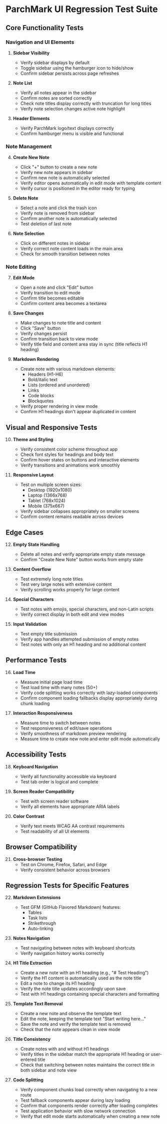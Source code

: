 # ParchMark UI Regression Test Suite

## Core Functionality Tests

### Navigation and UI Elements

1. **Sidebar Visibility**
   - Verify sidebar displays by default
   - Toggle sidebar using the hamburger icon to hide/show
   - Confirm sidebar persists across page refreshes

2. **Note List**
   - Verify all notes appear in the sidebar
   - Confirm notes are sorted correctly
   - Check note titles display correctly with truncation for long titles
   - Verify note selection changes active note highlight

3. **Header Elements**
   - Verify ParchMark logo/text displays correctly
   - Confirm hamburger menu is visible and functional

### Note Management

4. **Create New Note**
   - Click "+" button to create a new note
   - Verify new note appears in sidebar
   - Confirm new note is automatically selected
   - Verify editor opens automatically in edit mode with template content
   - Verify cursor is positioned in the editor ready for typing

5. **Delete Note**
   - Select a note and click the trash icon
   - Verify note is removed from sidebar
   - Confirm another note is automatically selected
   - Test deletion of last note

6. **Note Selection**
   - Click on different notes in sidebar
   - Verify correct note content loads in the main area
   - Check for smooth transition between notes

### Note Editing

7. **Edit Mode**
   - Open a note and click "Edit" button
   - Verify transition to edit mode
   - Confirm title becomes editable
   - Confirm content area becomes a textarea

8. **Save Changes**
   - Make changes to note title and content
   - Click "Save" button
   - Verify changes persist
   - Confirm transition back to view mode
   - Verify title field and content area stay in sync (title reflects H1 heading)

9. **Markdown Rendering**
   - Create note with various markdown elements:
     - Headers (H1-H6)
     - Bold/italic text
     - Lists (ordered and unordered)
     - Links
     - Code blocks
     - Blockquotes
   - Verify proper rendering in view mode
   - Confirm H1 headings don't appear duplicated in content

## Visual and Responsive Tests

10. **Theme and Styling**
    - Verify consistent color scheme throughout app
    - Check font styles for headings and body text
    - Confirm hover states on buttons and interactive elements
    - Verify transitions and animations work smoothly

11. **Responsive Layout**
    - Test on multiple screen sizes:
      - Desktop (1920x1080)
      - Laptop (1366x768)
      - Tablet (768x1024)
      - Mobile (375x667)
    - Verify sidebar collapses appropriately on smaller screens
    - Confirm content remains readable across devices

## Edge Cases

12. **Empty State Handling**
    - Delete all notes and verify appropriate empty state message
    - Confirm "Create New Note" button works from empty state

13. **Content Overflow**
    - Test extremely long note titles
    - Test very large notes with extensive content
    - Verify scrolling works properly for large content

14. **Special Characters**
    - Test notes with emojis, special characters, and non-Latin scripts
    - Verify correct display in both edit and view modes

15. **Input Validation**
    - Test empty title submission
    - Verify app handles attempted submission of empty notes
    - Test notes with only an H1 heading and no additional content

## Performance Tests

16. **Load Time**
    - Measure initial page load time
    - Test load time with many notes (50+)
    - Verify code splitting works correctly with lazy-loaded components
    - Confirm component loading fallbacks display appropriately during chunk loading

17. **Interaction Responsiveness**
    - Measure time to switch between notes
    - Test responsiveness of edit/save operations
    - Verify smoothness of markdown preview rendering
    - Measure time to create new note and enter edit mode automatically

## Accessibility Tests

18. **Keyboard Navigation**
    - Verify all functionality accessible via keyboard
    - Test tab order is logical and complete

19. **Screen Reader Compatibility**
    - Test with screen reader software
    - Verify all elements have appropriate ARIA labels

20. **Color Contrast**
    - Verify text meets WCAG AA contrast requirements
    - Test readability of all UI elements

## Browser Compatibility

21. **Cross-browser Testing**
    - Test on Chrome, Firefox, Safari, and Edge
    - Verify consistent behavior across browsers

## Regression Tests for Specific Features

22. **Markdown Extensions**
    - Test GFM (GitHub Flavored Markdown) features:
      - Tables
      - Task lists
      - Strikethrough
      - Auto-linking

23. **Notes Navigation**
    - Test navigating between notes with keyboard shortcuts
    - Verify navigation history works correctly

24. **H1 Title Extraction**
    - Create a new note with an H1 heading (e.g., "# Test Heading")
    - Verify the H1 content is automatically used as the note title
    - Edit a note to change its H1 heading
    - Verify the note title updates accordingly upon save
    - Test with H1 headings containing special characters and formatting

25. **Template Text Removal**
    - Create a new note and observe the template text
    - Edit the note, keeping the template text "Start writing here..."
    - Save the note and verify the template text is removed
    - Check that the note appears clean in view mode
    
26. **Title Consistency**
    - Create notes with and without H1 headings
    - Verify titles in the sidebar match the appropriate H1 heading or user-entered title
    - Check that switching between notes maintains the correct title in both sidebar and note view
    
27. **Code Splitting**
    - Verify component chunks load correctly when navigating to a new route
    - Test fallback components appear during lazy loading
    - Confirm that components render correctly after loading completes
    - Test application behavior with slow network connection
    - Verify that edit mode starts automatically when creating a new note